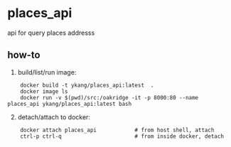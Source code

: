 # places_api

api for query places addresss

## how-to
1. build/list/run image:
```shell
    docker build -t ykang/places_api:latest  .
    docker image ls
    docker run -v $(pwd)/src:/oakridge -it -p 8000:80 --name places_api ykang/places_api:latest bash
```
2. detach/attach to docker:
```shell
    docker attach places_api            # from host shell, attach
    ctrl-p ctrl-q                       # from inside docker, detach
```
